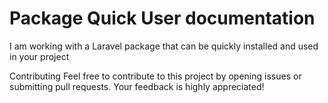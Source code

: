 # Package Quick User documentation

I am working with a Laravel package that can be quickly installed and used in your project

Contributing
Feel free to contribute to this project by opening issues or submitting pull requests. Your feedback is highly appreciated!
